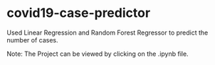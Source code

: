 # covid19-case-predictor
Used Linear Regression and  Random Forest Regressor to predict the number of cases.

Note: The Project can be viewed by clicking on the .ipynb file.

